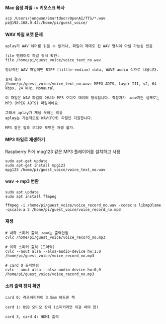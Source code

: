 #### Mac 음성 파일 -> 키오스크 복사
```less
scp /Users/jongwon/Smartdoor/OpenAI/TTS/*.wav pi@192.168.0.42:/home/pi/guest_voice/
```

#### WAV 파일 포맷 문제
```less
aplay가 WAV 헤더를 읽을 수 없거나, 파일이 제대로 된 WAV 형식이 아닐 가능성 있음

file 명령어로 파일 형식 확인:
file /home/pi/guest_voice/voice_text_no.wav

정상적인 WAV 파일이면 RIFF (little-endian) data, WAVE audio 식으로 나옵니다.
```
```less
실제 결과
/home/pi/guest_voice/voice_text_no.wav: MPEG ADTS, layer III, v2, 64 kbps, 24 kHz, Monaural

이 파일은 WAV 파일이 아니라 MP3 오디오 데이터 형식입니다. 확장자가 .wav지만 실제로는 MP3 (MPEG ADTS) 파일이에요.

그래서 aplay가 재생 못하는 이유
aplay는 기본적으로 WAV(PCM) 파일만 지원합니다.

MP3 같은 압축 오디오 포맷은 재생 불가.
```


#### MP3 파일로 재생하기

Raspberry Pi에 mpg123 같은 MP3 플레이어를 설치하고 사용
```less
sudo apt-get update
sudo apt-get install mpg123
mpg123 /home/pi/guest_voice/voice_text_no.wav
```

#### wav -> mp3 변환
```less
sudo apt update
sudo apt install ffmpeg

ffmpeg -i /home/pi/guest_voice/voice_record_no.wav -codec:a libmp3lame -qscale:a 2 /home/pi/guest_voice/voice_record_no.mp3
```

#### 재생
```less
# 내측 스피커 출력 .wav는 출력안됨
cvlc /home/pi/guest_voice/voice_record_no.mp3

# 외측 스피커 출력 (도어락)
cvlc --aout alsa --alsa-audio-device hw:1,0 /home/pi/guest_voice/voice_record_no.mp3

# card 0 출력안됨
cvlc --aout alsa --alsa-audio-device hw:0,0 /home/pi/guest_voice/voice_record_no.mp3
```

#### 소리 출력 장치 확인
```less
card 0: 라즈베리파이 3.5mm 헤드폰 잭

card 1: USB 오디오 장치 (스피커라면 이걸 써야 함)

card 3, card 4: HDMI 출력
```











